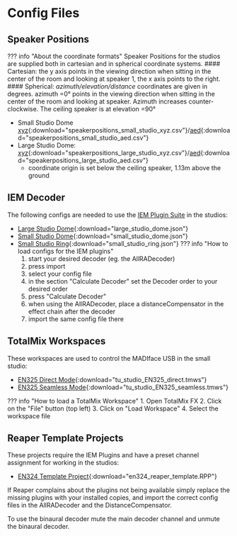 # Config Files

## Speaker Positions

??? info "About the coordinate formats"
    Speaker Positions for the studios are supplied both in cartesian and in spherical coordinate systems.
    #### Cartesian:
    the y axis points in the viewing direction when sitting in the center of the room and looking at speaker 1, the x axis points to the right.
    #### Spherical:
    *azimuth/elevation/distance* coordinates are given in degrees. azimuth =0° points in the viewing direction when sitting in the center of the room and looking at speaker. Azimuth increases counter-clockwise. The ceiling speaker is at elevation =90°

- Small Studio Dome [xyz](configs/small_studio_speakers_xyz.csv){:download="speakerpositions_small_studio_xyz.csv"}/[aed](configs/small_studio_speakers_aed.csv){:download="speakerpositions_small_studio_aed.csv"}
- Large Studio Dome: [xyz](configs/large_studio_speakers_xyz.csv){:download="speakerpositions_large_studio_xyz.csv"}/[aed](configs/large_studio_speakers_aed.csv){:download="speakerpositions_large_studio_aed.csv"}
    - coordinate origin is set below the ceiling speaker, 1.13m above the ground


## IEM Decoder

The following configs are needed to use the [IEM Plugin Suite](https://plugins.iem.at/) in the studios:

- [Large Studio Dome](configs/large_studio_dome.json){:download="large_studio_dome.json"}
- [Small Studio Dome](configs/small_studio_dome.json){:download="small_studio_dome.json"}
- [Small Studio Ring](configs/small_studio_8ring.json){:download="small_studio_ring.json"}
??? info "How to load configs for the IEM plugins"
    1. start your desired decoder (eg. the AllRADecoder)
    2. press import
    3. select your config file
    4. in the section "Calculate Decoder" set the Decoder order to your desired order
    5. press "Calculate Decoder"
    6. when using the AllRADecoder, place a distanceCompensator in the effect chain after the decoder
    7. import the same config file there

## TotalMix Workspaces

These workspaces are used to control the MADIface USB in the small studio:

- [EN325 Direct Mode](configs/tu_studio_EN325_direct.tmws){:download="tu_studio_EN325_direct.tmws"}
- [EN325 Seamless Mode](configs/tu_studio_EN325_seamless.tmws){:download="tu_studio_EN325_seamless.tmws"}

??? info "How to load a TotalMix Workspace"
    1. Open TotalMix FX
    2. Click on the "File" button (top left)
    3. Click on "Load Workspace"
    4. Select the workspace file

## Reaper Template Projects
These projects require the IEM Plugins and have a preset channel assignment for working in the studios:

- [EN324 Template Project](configs/en324_reaper_template.RPP){:download="en324_reaper_template.RPP"}

If Reaper complains about the plugins not being available simply replace the missing plugins with your installed copies, and import the correct config files in the AllRADecoder and the DistanceCompensator.

To use the binaural decoder mute the main decoder channel and unmute the binaural decoder.